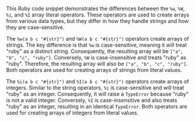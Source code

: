 This Ruby code snippet demonstrates the differences between the `%w`, `%W`, `%i`, and `%I` array literal operators. These operators are used to create arrays from various data types, but they differ in how they handle strings and how they are case-sensitive.

The `%w(a b c "#{str}")` and `%W(a b c "#{str}")` operators create arrays of strings.  The key difference is that `%w` is case-sensitive, meaning it will treat "ruby" as a distinct string. Consequently, the resulting array will be `["a", "b", "c", "ruby"]`. Conversely, `%W` is case-insensitive and treats "ruby" as "ruby".  Therefore, the resulting array will also be `["a", "b", "c", "ruby"]`.  Both operators are used for creating arrays of strings from literal values.

The `%i(a b c "#{str}")` and `%I(a b c "#{str}")` operators create arrays of integers. Similar to the string operators, `%i` is case-sensitive and will treat "ruby" as an integer. Consequently, it will raise a `TypeError` because "ruby" is not a valid integer.  Conversely, `%I` is case-insensitive and also treats "ruby" as an integer, resulting in an identical `TypeError`. Both operators are used for creating arrays of integers from literal values.

